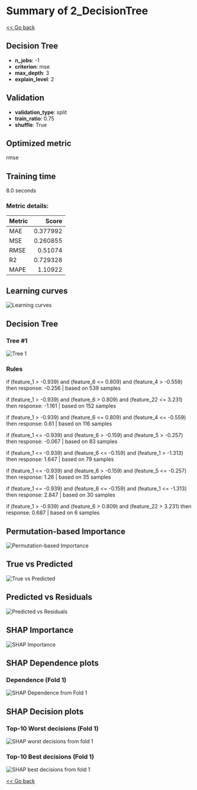 # Summary of 2_DecisionTree

[<< Go back](../README.md)


## Decision Tree
- **n_jobs**: -1
- **criterion**: mse
- **max_depth**: 3
- **explain_level**: 2

## Validation
 - **validation_type**: split
 - **train_ratio**: 0.75
 - **shuffle**: True

## Optimized metric
rmse

## Training time

8.0 seconds

### Metric details:
| Metric   |    Score |
|:---------|---------:|
| MAE      | 0.377992 |
| MSE      | 0.260855 |
| RMSE     | 0.51074  |
| R2       | 0.729328 |
| MAPE     | 1.10922  |



## Learning curves
![Learning curves](learning_curves.png)

## Decision Tree 

### Tree #1
![Tree 1](learner_fold_0_tree.svg)

### Rules

if (feature_1 > -0.939) and (feature_6 <= 0.809) and (feature_4 > -0.559) then response: -0.256 | based on 539 samples

if (feature_1 > -0.939) and (feature_6 > 0.809) and (feature_22 <= 3.231) then response: -1.161 | based on 152 samples

if (feature_1 > -0.939) and (feature_6 <= 0.809) and (feature_4 <= -0.559) then response: 0.61 | based on 116 samples

if (feature_1 <= -0.939) and (feature_6 > -0.159) and (feature_5 > -0.257) then response: -0.067 | based on 83 samples

if (feature_1 <= -0.939) and (feature_6 <= -0.159) and (feature_1 > -1.313) then response: 1.647 | based on 79 samples

if (feature_1 <= -0.939) and (feature_6 > -0.159) and (feature_5 <= -0.257) then response: 1.26 | based on 35 samples

if (feature_1 <= -0.939) and (feature_6 <= -0.159) and (feature_1 <= -1.313) then response: 2.847 | based on 30 samples

if (feature_1 > -0.939) and (feature_6 > 0.809) and (feature_22 > 3.231) then response: 0.687 | based on 6 samples





## Permutation-based Importance
![Permutation-based Importance](permutation_importance.png)
## True vs Predicted

![True vs Predicted](true_vs_predicted.png)


## Predicted vs Residuals

![Predicted vs Residuals](predicted_vs_residuals.png)



## SHAP Importance
![SHAP Importance](shap_importance.png)

## SHAP Dependence plots

### Dependence (Fold 1)
![SHAP Dependence from Fold 1](learner_fold_0_shap_dependence.png)

## SHAP Decision plots

### Top-10 Worst decisions (Fold 1)
![SHAP worst decisions from fold 1](learner_fold_0_shap_worst_decisions.png)
### Top-10 Best decisions (Fold 1)
![SHAP best decisions from fold 1](learner_fold_0_shap_best_decisions.png)

[<< Go back](../README.md)
